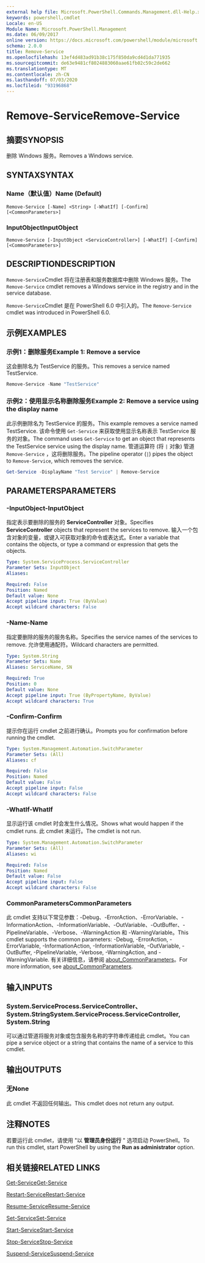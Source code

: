 ```yaml
---
external help file: Microsoft.PowerShell.Commands.Management.dll-Help.xml
keywords: powershell,cmdlet
Locale: en-US
Module Name: Microsoft.PowerShell.Management
ms.date: 06/09/2017
online version: https://docs.microsoft.com/powershell/module/microsoft.powershell.management/remove-service?view=powershell-7&WT.mc_id=ps-gethelp
schema: 2.0.0
title: Remove-Service
ms.openlocfilehash: 13ef4d483ad91b38c175f850da9cd4d1da771935
ms.sourcegitcommit: de63e9481cf8024883060aae61fb02c59c2de662
ms.translationtype: MT
ms.contentlocale: zh-CN
ms.lasthandoff: 07/03/2020
ms.locfileid: "93196868"
---
```

# <span data-ttu-id="54d5c-103">Remove-Service</span><span class="sxs-lookup"><span data-stu-id="54d5c-103">Remove-Service</span></span>

## <span data-ttu-id="54d5c-104">摘要</span><span class="sxs-lookup"><span data-stu-id="54d5c-104">SYNOPSIS</span></span>
<span data-ttu-id="54d5c-105">删除 Windows 服务。</span><span class="sxs-lookup"><span data-stu-id="54d5c-105">Removes a Windows service.</span></span>

## <span data-ttu-id="54d5c-106">SYNTAX</span><span class="sxs-lookup"><span data-stu-id="54d5c-106">SYNTAX</span></span>

### <span data-ttu-id="54d5c-107">Name（默认值）</span><span class="sxs-lookup"><span data-stu-id="54d5c-107">Name (Default)</span></span>

```
Remove-Service [-Name] <String> [-WhatIf] [-Confirm] [<CommonParameters>]
```

### <span data-ttu-id="54d5c-108">InputObject</span><span class="sxs-lookup"><span data-stu-id="54d5c-108">InputObject</span></span>

```
Remove-Service [-InputObject <ServiceController>] [-WhatIf] [-Confirm] [<CommonParameters>]
```

## <span data-ttu-id="54d5c-109">DESCRIPTION</span><span class="sxs-lookup"><span data-stu-id="54d5c-109">DESCRIPTION</span></span>

<span data-ttu-id="54d5c-110">`Remove-Service`Cmdlet 将在注册表和服务数据库中删除 Windows 服务。</span><span class="sxs-lookup"><span data-stu-id="54d5c-110">The `Remove-Service` cmdlet removes a Windows service in the registry and in the service database.</span></span>

<span data-ttu-id="54d5c-111">`Remove-Service`Cmdlet 是在 PowerShell 6.0 中引入的。</span><span class="sxs-lookup"><span data-stu-id="54d5c-111">The `Remove-Service` cmdlet was introduced in PowerShell 6.0.</span></span>

## <span data-ttu-id="54d5c-112">示例</span><span class="sxs-lookup"><span data-stu-id="54d5c-112">EXAMPLES</span></span>

### <span data-ttu-id="54d5c-113">示例1：删除服务</span><span class="sxs-lookup"><span data-stu-id="54d5c-113">Example 1: Remove a service</span></span>

<span data-ttu-id="54d5c-114">这会删除名为 TestService 的服务。</span><span class="sxs-lookup"><span data-stu-id="54d5c-114">This removes a service named TestService.</span></span>

```powershell
Remove-Service -Name "TestService"
```

### <span data-ttu-id="54d5c-115">示例2：使用显示名称删除服务</span><span class="sxs-lookup"><span data-stu-id="54d5c-115">Example 2: Remove a service using the display name</span></span>

<span data-ttu-id="54d5c-116">此示例删除名为 TestService 的服务。</span><span class="sxs-lookup"><span data-stu-id="54d5c-116">This example removes a service named TestService.</span></span> <span data-ttu-id="54d5c-117">该命令使用 `Get-Service` 来获取使用显示名称表示 TestService 服务的对象。</span><span class="sxs-lookup"><span data-stu-id="54d5c-117">The command uses `Get-Service` to get an object that represents the TestService service using the display name.</span></span> <span data-ttu-id="54d5c-118">管道运算符 (将 `|` 对象) 管道 `Remove-Service` ，这将删除服务。</span><span class="sxs-lookup"><span data-stu-id="54d5c-118">The pipeline operator (`|`) pipes the object to `Remove-Service`, which removes the service.</span></span>

```powershell
Get-Service -DisplayName "Test Service" | Remove-Service
```

## <span data-ttu-id="54d5c-119">PARAMETERS</span><span class="sxs-lookup"><span data-stu-id="54d5c-119">PARAMETERS</span></span>

### <span data-ttu-id="54d5c-120">-InputObject</span><span class="sxs-lookup"><span data-stu-id="54d5c-120">-InputObject</span></span>

<span data-ttu-id="54d5c-121">指定表示要删除的服务的 **ServiceController** 对象。</span><span class="sxs-lookup"><span data-stu-id="54d5c-121">Specifies **ServiceController** objects that represent the services to remove.</span></span> <span data-ttu-id="54d5c-122">输入一个包含对象的变量，或键入可获取对象的命令或表达式。</span><span class="sxs-lookup"><span data-stu-id="54d5c-122">Enter a variable that contains the objects, or type a command or expression that gets the objects.</span></span>

```yaml
Type: System.ServiceProcess.ServiceController
Parameter Sets: InputObject
Aliases:

Required: False
Position: Named
Default value: None
Accept pipeline input: True (ByValue)
Accept wildcard characters: False
```

### <span data-ttu-id="54d5c-123">-Name</span><span class="sxs-lookup"><span data-stu-id="54d5c-123">-Name</span></span>

<span data-ttu-id="54d5c-124">指定要删除的服务的服务名称。</span><span class="sxs-lookup"><span data-stu-id="54d5c-124">Specifies the service names of the services to remove.</span></span> <span data-ttu-id="54d5c-125">允许使用通配符。</span><span class="sxs-lookup"><span data-stu-id="54d5c-125">Wildcard characters are permitted.</span></span>

```yaml
Type: System.String
Parameter Sets: Name
Aliases: ServiceName, SN

Required: True
Position: 0
Default value: None
Accept pipeline input: True (ByPropertyName, ByValue)
Accept wildcard characters: True
```

### <span data-ttu-id="54d5c-126">-Confirm</span><span class="sxs-lookup"><span data-stu-id="54d5c-126">-Confirm</span></span>

<span data-ttu-id="54d5c-127">提示你在运行 cmdlet 之前进行确认。</span><span class="sxs-lookup"><span data-stu-id="54d5c-127">Prompts you for confirmation before running the cmdlet.</span></span>

```yaml
Type: System.Management.Automation.SwitchParameter
Parameter Sets: (All)
Aliases: cf

Required: False
Position: Named
Default value: False
Accept pipeline input: False
Accept wildcard characters: False
```

### <span data-ttu-id="54d5c-128">-WhatIf</span><span class="sxs-lookup"><span data-stu-id="54d5c-128">-WhatIf</span></span>

<span data-ttu-id="54d5c-129">显示运行该 cmdlet 时会发生什么情况。</span><span class="sxs-lookup"><span data-stu-id="54d5c-129">Shows what would happen if the cmdlet runs.</span></span> <span data-ttu-id="54d5c-130">此 cmdlet 未运行。</span><span class="sxs-lookup"><span data-stu-id="54d5c-130">The cmdlet is not run.</span></span>

```yaml
Type: System.Management.Automation.SwitchParameter
Parameter Sets: (All)
Aliases: wi

Required: False
Position: Named
Default value: False
Accept pipeline input: False
Accept wildcard characters: False
```

### <span data-ttu-id="54d5c-131">CommonParameters</span><span class="sxs-lookup"><span data-stu-id="54d5c-131">CommonParameters</span></span>

<span data-ttu-id="54d5c-132">此 cmdlet 支持以下常见参数：-Debug、-ErrorAction、-ErrorVariable、-InformationAction、-InformationVariable、-OutVariable、-OutBuffer、-PipelineVariable、-Verbose、-WarningAction 和 -WarningVariable。</span><span class="sxs-lookup"><span data-stu-id="54d5c-132">This cmdlet supports the common parameters: -Debug, -ErrorAction, -ErrorVariable, -InformationAction, -InformationVariable, -OutVariable, -OutBuffer, -PipelineVariable, -Verbose, -WarningAction, and -WarningVariable.</span></span> <span data-ttu-id="54d5c-133">有关详细信息，请参阅 [about_CommonParameters](https://go.microsoft.com/fwlink/?LinkID=113216)。</span><span class="sxs-lookup"><span data-stu-id="54d5c-133">For more information, see [about_CommonParameters](https://go.microsoft.com/fwlink/?LinkID=113216).</span></span>

## <span data-ttu-id="54d5c-134">输入</span><span class="sxs-lookup"><span data-stu-id="54d5c-134">INPUTS</span></span>

### <span data-ttu-id="54d5c-135">System.ServiceProcess.ServiceController、System.String</span><span class="sxs-lookup"><span data-stu-id="54d5c-135">System.ServiceProcess.ServiceController, System.String</span></span>

<span data-ttu-id="54d5c-136">可以通过管道将服务对象或包含服务名称的字符串传递给此 cmdlet。</span><span class="sxs-lookup"><span data-stu-id="54d5c-136">You can pipe a service object or a string that contains the name of a service to this cmdlet.</span></span>

## <span data-ttu-id="54d5c-137">输出</span><span class="sxs-lookup"><span data-stu-id="54d5c-137">OUTPUTS</span></span>

### <span data-ttu-id="54d5c-138">无</span><span class="sxs-lookup"><span data-stu-id="54d5c-138">None</span></span>

<span data-ttu-id="54d5c-139">此 cmdlet 不返回任何输出。</span><span class="sxs-lookup"><span data-stu-id="54d5c-139">This cmdlet does not return any output.</span></span>

## <span data-ttu-id="54d5c-140">注释</span><span class="sxs-lookup"><span data-stu-id="54d5c-140">NOTES</span></span>

<span data-ttu-id="54d5c-141">若要运行此 cmdlet，请使用 "以 **管理员身份运行** " 选项启动 PowerShell。</span><span class="sxs-lookup"><span data-stu-id="54d5c-141">To run this cmdlet, start PowerShell by using the **Run as administrator** option.</span></span>

## <span data-ttu-id="54d5c-142">相关链接</span><span class="sxs-lookup"><span data-stu-id="54d5c-142">RELATED LINKS</span></span>

[<span data-ttu-id="54d5c-143">Get-Service</span><span class="sxs-lookup"><span data-stu-id="54d5c-143">Get-Service</span></span>](Get-Service.md)

[<span data-ttu-id="54d5c-144">Restart-Service</span><span class="sxs-lookup"><span data-stu-id="54d5c-144">Restart-Service</span></span>](Restart-Service.md)

[<span data-ttu-id="54d5c-145">Resume-Service</span><span class="sxs-lookup"><span data-stu-id="54d5c-145">Resume-Service</span></span>](Resume-Service.md)

[<span data-ttu-id="54d5c-146">Set-Service</span><span class="sxs-lookup"><span data-stu-id="54d5c-146">Set-Service</span></span>](Set-Service.md)

[<span data-ttu-id="54d5c-147">Start-Service</span><span class="sxs-lookup"><span data-stu-id="54d5c-147">Start-Service</span></span>](Start-Service.md)

[<span data-ttu-id="54d5c-148">Stop-Service</span><span class="sxs-lookup"><span data-stu-id="54d5c-148">Stop-Service</span></span>](Stop-Service.md)

[<span data-ttu-id="54d5c-149">Suspend-Service</span><span class="sxs-lookup"><span data-stu-id="54d5c-149">Suspend-Service</span></span>](Suspend-Service.md)

